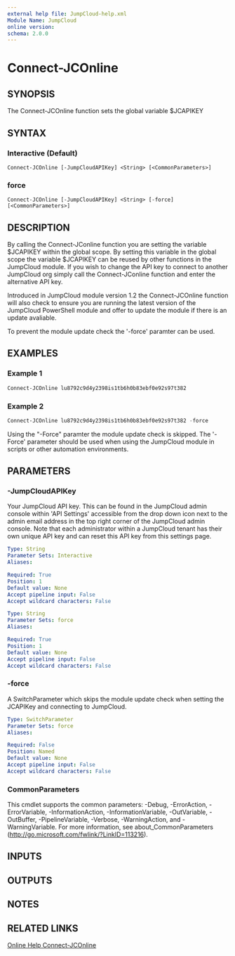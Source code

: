 ```yaml
---
external help file: JumpCloud-help.xml
Module Name: JumpCloud
online version:
schema: 2.0.0
---
```


# Connect-JCOnline

## SYNOPSIS

The Connect-JCOnline function sets the global variable $JCAPIKEY

## SYNTAX

### Interactive (Default)
```
Connect-JCOnline [-JumpCloudAPIKey] <String> [<CommonParameters>]
```

### force
```
Connect-JCOnline [-JumpCloudAPIKey] <String> [-force] [<CommonParameters>]
```

## DESCRIPTION

By calling the Connect-JConline function you are setting the variable $JCAPIKEY within the global scope. By setting this variable in the global scope the variable $JCAPIKEY can be reused by other functions in the JumpCloud module. If you wish to change the API key to connect to another JumpCloud org simply call the Connect-JConline function and enter the alternative API key.

Introduced in JumpCloud module version 1.2 the Connect-JCOnline function will also check to ensure you are running the latest version of the JumpCloud PowerShell module and offer to update the module if there is an update avaliable.

To prevent the module update check the '-force' paramter can be used.

## EXAMPLES

### Example 1

```PowerShell
Connect-JCOnline lu8792c9d4y2398is1tb6h0b83ebf0e92s97t382
```

### Example 2

```PowerShell
Connect-JCOnline lu8792c9d4y2398is1tb6h0b83ebf0e92s97t382 -force
```

Using the "-Force" paramter the module update check is skipped. The '-Force' parameter should be used when using the JumpCloud module in scripts or other automation environments. 

## PARAMETERS

### -JumpCloudAPIKey

Your JumpCloud API key.
This can be found in the JumpCloud admin console within 'API Settings' accessible from the drop down icon next to the admin email address in the top right corner of the JumpCloud admin console.
Note that each administrator within a JumpCloud tenant has their own unique API key and can reset this API key from this settings page.

```yaml
Type: String
Parameter Sets: Interactive
Aliases:

Required: True
Position: 1
Default value: None
Accept pipeline input: False
Accept wildcard characters: False
```

```yaml
Type: String
Parameter Sets: force
Aliases:

Required: True
Position: 1
Default value: None
Accept pipeline input: False
Accept wildcard characters: False
```

### -force
A SwitchParameter which skips the module update check when setting the JCAPIKey and connecting to JumpCloud.

```yaml
Type: SwitchParameter
Parameter Sets: force
Aliases:

Required: False
Position: Named
Default value: None
Accept pipeline input: False
Accept wildcard characters: False
```

### CommonParameters
This cmdlet supports the common parameters: -Debug, -ErrorAction, -ErrorVariable, -InformationAction, -InformationVariable, -OutVariable, -OutBuffer, -PipelineVariable, -Verbose, -WarningAction, and -WarningVariable. For more information, see about_CommonParameters (http://go.microsoft.com/fwlink/?LinkID=113216).

## INPUTS

## OUTPUTS

## NOTES

## RELATED LINKS

[Online Help Connect-JCOnline](https://github.com/TheJumpCloud/support/wiki/Connect-JCOnline)